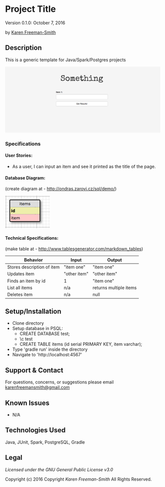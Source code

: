 # Project Title
Version 0.1.0: October 7, 2016

by [Karen Freeman-Smith](https://github.com/karenfreemansmith)

## Description
This is a generic template for Java/Spark/Postgres projects

![screenshot of project running](screenshot.png)


### Specifications
#### User Stories:
* As a user, I can input an item and see it printed as the title of the page.

#### Database Diagram:
(create diagram at - http://ondras.zarovi.cz/sql/demo/)

![database diagram](database.png)

#### Technical Specifications:
(make table at - http://www.tablesgenerator.com/markdown_tables)


| Behavior                   	| Input        	| Output                 	|
|----------------------------	|--------------	|------------------------	|
| Stores description of item 	| "item one"   	| "item one"             	|
| Updates item               	| "other item" 	| "other item"           	|
| Finds an item by id        	| 1            	| "item one"             	|
| List all items             	| n/a          	| returns multiple items 	|
| Deletes item               	| n/a          	| null                   	|


## Setup/Installation
* Clone directory
* Setup database in PSQL:
  * CREATE DATABASE test;
  * \c test
  * CREATE TABLE items (id serial PRIMARY KEY, item varchar);
* Type 'gradle run' inside the directory
* Navigate to 'http://localhost:4567'

## Support & Contact
For questions, concerns, or suggestions please email karenfreemansmith@gmail.com

## Known Issues
* N/A

## Technologies Used
Java, JUnit, Spark, PostgreSQL, Gradle

## Legal
*Licensed under the GNU General Public License v3.0*

Copyright (c) 2016 Copyright _Karen Freeman-Smith_ All Rights Reserved.
